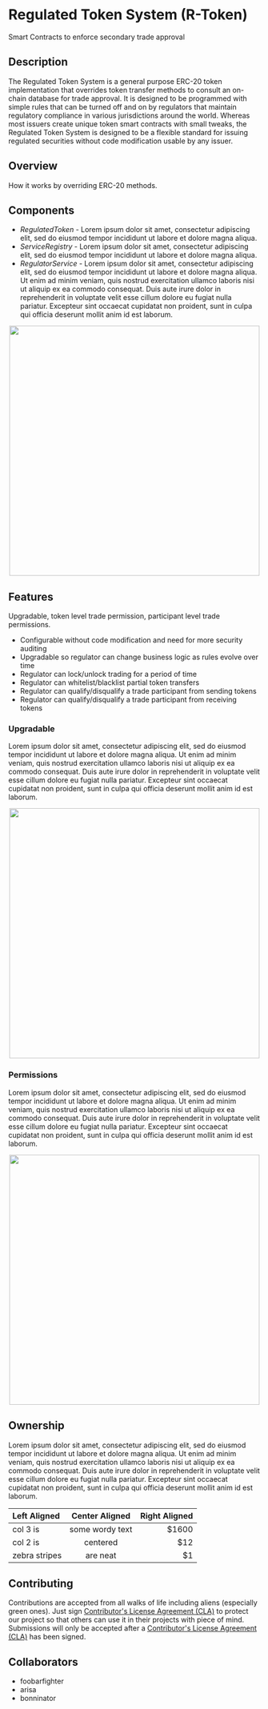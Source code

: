 # Regulated Token System (R-Token)

Smart Contracts to enforce secondary trade approval

## Description

The Regulated Token System is a general purpose ERC-20 token implementation that overrides token transfer methods to consult an on-chain database for trade approval.  It is designed to be programmed with simple rules that can be turned off and on by regulators that maintain regulatory compliance in various jurisdictions around the world.  Whereas most issuers create unique token smart contracts with small tweaks, the Regulated Token System is designed to be a flexible standard for issuing regulated securities without code modification usable by any issuer.

## Overview

How it works by overriding ERC-20 methods.

## Components

* *RegulatedToken* - Lorem ipsum dolor sit amet, consectetur adipiscing elit, sed do eiusmod tempor incididunt ut labore et dolore magna aliqua.
* *ServiceRegistry* - Lorem ipsum dolor sit amet, consectetur adipiscing elit, sed do eiusmod tempor incididunt ut labore et dolore magna aliqua.
* *RegulatorService* - Lorem ipsum dolor sit amet, consectetur adipiscing elit, sed do eiusmod tempor incididunt ut labore et dolore magna aliqua. Ut enim ad minim veniam, quis nostrud exercitation ullamco laboris nisi ut aliquip ex ea commodo consequat. Duis aute irure dolor in reprehenderit in voluptate velit esse cillum dolore eu fugiat nulla pariatur. Excepteur sint occaecat cupidatat non proident, sunt in culpa qui officia deserunt mollit anim id est laborum.

<p align="center">
  <img src="https://github.com/tatslabs/r-token/raw/bob/readme/docs/images/component_diagram.png" width="500">
</p>

## Features

Upgradable, token level trade permission, participant level trade permissions.

* Configurable without code modification and need for more security auditing
* Upgradable so regulator can change business logic as rules evolve over time
* Regulator can lock/unlock trading for a period of time
* Regulator can whitelist/blacklist partial token transfers
* Regulator can qualify/disqualify a trade participant from sending tokens
* Regulator can qualify/disqualify a trade participant from receiving tokens

### Upgradable

Lorem ipsum dolor sit amet, consectetur adipiscing elit, sed do eiusmod tempor incididunt ut labore et dolore magna aliqua. Ut enim ad minim veniam, quis nostrud exercitation ullamco laboris nisi ut aliquip ex ea commodo consequat. Duis aute irure dolor in reprehenderit in voluptate velit esse cillum dolore eu fugiat nulla pariatur. Excepteur sint occaecat cupidatat non proident, sunt in culpa qui officia deserunt mollit anim id est laborum.

<p align="center">
  <img src="https://github.com/tatslabs/r-token/raw/bob/readme/docs/images/upgradability.png" width="500">
</p>

### Permissions

Lorem ipsum dolor sit amet, consectetur adipiscing elit, sed do eiusmod tempor incididunt ut labore et dolore magna aliqua. Ut enim ad minim veniam, quis nostrud exercitation ullamco laboris nisi ut aliquip ex ea commodo consequat. Duis aute irure dolor in reprehenderit in voluptate velit esse cillum dolore eu fugiat nulla pariatur. Excepteur sint occaecat cupidatat non proident, sunt in culpa qui officia deserunt mollit anim id est laborum.

<p align="center">
  <img src="https://github.com/tatslabs/r-token/raw/bob/readme/docs/images/permissions.png" width="500">
</p>

## Ownership

Lorem ipsum dolor sit amet, consectetur adipiscing elit, sed do eiusmod tempor incididunt ut labore et dolore magna aliqua. Ut enim ad minim veniam, quis nostrud exercitation ullamco laboris nisi ut aliquip ex ea commodo consequat. Duis aute irure dolor in reprehenderit in voluptate velit esse cillum dolore eu fugiat nulla pariatur. Excepteur sint occaecat cupidatat non proident, sunt in culpa qui officia deserunt mollit anim id est laborum.

| Left Aligned  | Center Aligned  | Right Aligned |
|:------------- |:---------------:| -------------:|
| col 3 is      | some wordy text |         $1600 |
| col 2 is      | centered        |           $12 |
| zebra stripes | are neat        |            $1 |

## Contributing

Contributions are accepted from all walks of life including aliens (especially green ones).  Just sign [Contributor's License Agreement (CLA)](https://cla.github.com/agreement) to protect our project so that others can use it in their projects with piece of mind.  Submissions will only be accepted after a [Contributor's License Agreement (CLA)](https://cla.github.com/agreement) has been signed.

## Collaborators

* foobarfighter
* arisa
* bonninator


